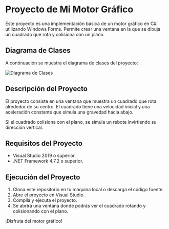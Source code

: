 # Proyecto de Mi Motor Gráfico

Este proyecto es una implementación básica de un motor gráfico en C# utilizando Windows Forms. Permite crear una ventana en la que se dibuja un cuadrado que rota y colisiona con un plano.

## Diagrama de Clases

A continuación se muestra el diagrama de clases del proyecto:

![Diagrama de Clases](https://www.plantuml.com/plantuml/png/PL6nJiCm4Dtp5Hw3e0jZ1rHK1XWg8bhQ4LdEgJdXd8Dz0G7Ytxd4DZ9jXkZUExzxz-nLOErvx6rbh0v1xO5OarRVbPBlCi7w8i8Tzk1VTcXUC_D8ZKRY33S2fFwfqhZjswWzv6cD2yZeI2rLuqGLsIr-WJ1_U2F24k_1EeFy-LzrQmnOyFfyNlIiPqODoV9AJIY8LQnwCKaxFm-jPiYxvIHFy0u-m1rwC2N_4DREMcoHZWVahcwi9b33z2zoH_OyzXuCEtyT-GEst9L9xm6F7PVCFATEgfCm7vCybjqidFtp0ouMD_dsbshjX4GAPJVkM3RJyR9tahPQ0RLZRty1)

## Descripción del Proyecto

El proyecto consiste en una ventana que muestra un cuadrado que rota alrededor de su centro. El cuadrado tiene una velocidad inicial y una aceleración constante que simula una gravedad hacia abajo.

Si el cuadrado colisiona con el plano, se simula un rebote invirtiendo su dirección vertical.

## Requisitos del Proyecto

- Visual Studio 2019 o superior.
- .NET Framework 4.7.2 o superior.

## Ejecución del Proyecto

1. Clona este repositorio en tu máquina local o descarga el código fuente.
2. Abre el proyecto en Visual Studio.
3. Compila y ejecuta el proyecto.
4. Se abrirá una ventana donde podrás ver el cuadrado rotando y colisionando con el plano.

¡Disfruta del motor gráfico!

